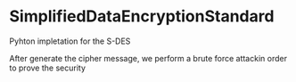 # SimplifiedDataEncryptionStandard
Pyhton impletation for the S-DES

After generate the cipher message, we perform a brute force attackin order to prove the security

